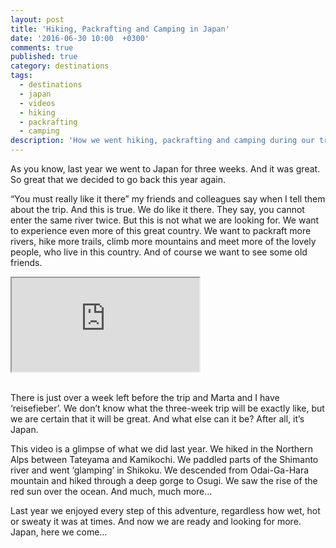 ```yaml
---
layout: post
title: 'Hiking, Packrafting and Camping in Japan'
date: '2016-06-30 10:00  +0300'
comments: true
published: true
category: destinations
tags:
  - destinations
  - japan
  - videos
  - hiking
  - packrafting
  - camping
description: 'How we went hiking, packrafting and camping during our trip in Japan in 2015.'
---
```


As you know, last year we went to Japan for three weeks. And it was great. So great that we decided to go back this year again. 

“You must really like it there” my friends and colleagues say when I tell them about the trip. And this is true. We do like it there. They say, you cannot enter the same river twice. But this is not what we are looking for. We want to experience even more of this great country. We want to packraft more rivers, hike more trails, climb more mountains and meet more of the lovely people, who live in this country. And of course we want to see some old friends. 
<br>    
    
<div class="embed-responsive embed-responsive-16by9">
    <iframe class="embed-responsive-item" src="https://www.youtube.com/embed/k6IzwpS9YwI?rel=0"></iframe>
</div>
   
<!--more-->
<br>    
    
There is just over a week left before the trip and Marta and I have ‘reisefieber’.  We don’t know what the three-week trip will be exactly like, but we are certain that it will be great. And what else can it be? After all, it’s Japan.

This video is a glimpse of what we did last year. We hiked in the Northern Alps between Tateyama and Kamikochi. We paddled parts of the Shimanto river and went ‘glamping’ in Shikoku. We descended from Odai-Ga-Hara mountain and hiked through a deep gorge to Osugi. We saw the rise of the red sun over the ocean. And much, much more… 

Last year we enjoyed every step of this adventure, regardless how wet, hot or sweaty it was at times. And now we are ready and looking for more. Japan, here we come…
